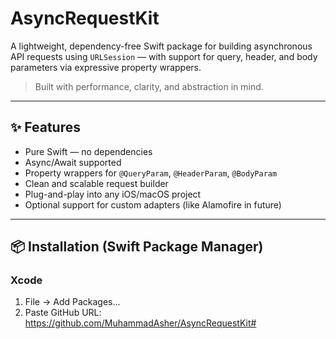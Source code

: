 # AsyncRequestKit

A lightweight, dependency-free Swift package for building asynchronous API requests using `URLSession` — with support for query, header, and body parameters via expressive property wrappers.

> Built with performance, clarity, and abstraction in mind.

---

## ✨ Features

- Pure Swift — no dependencies
- Async/Await supported
- Property wrappers for `@QueryParam`, `@HeaderParam`, `@BodyParam`
- Clean and scalable request builder
- Plug-and-play into any iOS/macOS project
- Optional support for custom adapters (like Alamofire in future)

---

## 📦 Installation (Swift Package Manager)

### Xcode
1. File → Add Packages...
2. Paste GitHub URL: https://github.com/MuhammadAsher/AsyncRequestKit#
